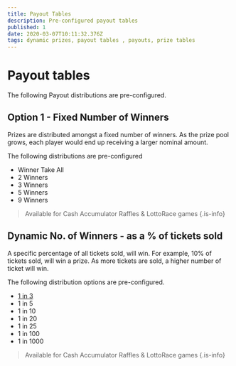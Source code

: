 ```yaml
---
title: Payout Tables
description: Pre-configured payout tables
published: 1
date: 2020-03-07T10:11:32.376Z
tags: dynamic prizes, payout tables , payouts, prize tables
---
```


# Payout tables

The following Payout distributions are pre-configured.



## Option 1 - Fixed Number of Winners
  
Prizes are distributed amongst a fixed number of winners. 
As the prize pool grows, each player would end up receiving a larger nominal amount.
  
The following distributions are pre-configured
 
- Winner Take All
-   2 Winners
-   3 Winners
-   5 Winners
-   9 Winners
 
> Available for Cash Accumulator Raffles & LottoRace games
{.is-info}


## Dynamic No. of Winners - as a % of tickets sold
A specific percentage of all tickets sold, will win. For example, 10% of tickets sold, will win a prize.
As more tickets are sold, a higher number of ticket will win.
   
The following distribution options are pre-configured.

- [1 in 3](../dynamic-1in3)
- 1 in 5
- 1 in 10 
- 1 in 20
- 1 in 25
- 1 in 100
- 1 in 1000


> Available for Cash Accumulator Raffles & LottoRace games
{.is-info}
